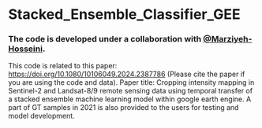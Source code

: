 # Stacked_Ensemble_Classifier_GEE
### The code is developed under a collaboration with [@Marziyeh-Hosseini](https://github.com/Marziyeh-Hosseini).
This code is related to this paper: https://doi.org/10.1080/10106049.2024.2387786 (Please cite the paper if you are using the code and data).
Paper title: Cropping intensity mapping in Sentinel-2 and Landsat-8/9 remote sensing data using temporal transfer of a stacked ensemble machine learning model within google earth engine.
A part of GT samples in 2021 is also provided to the users for testing and model development.
